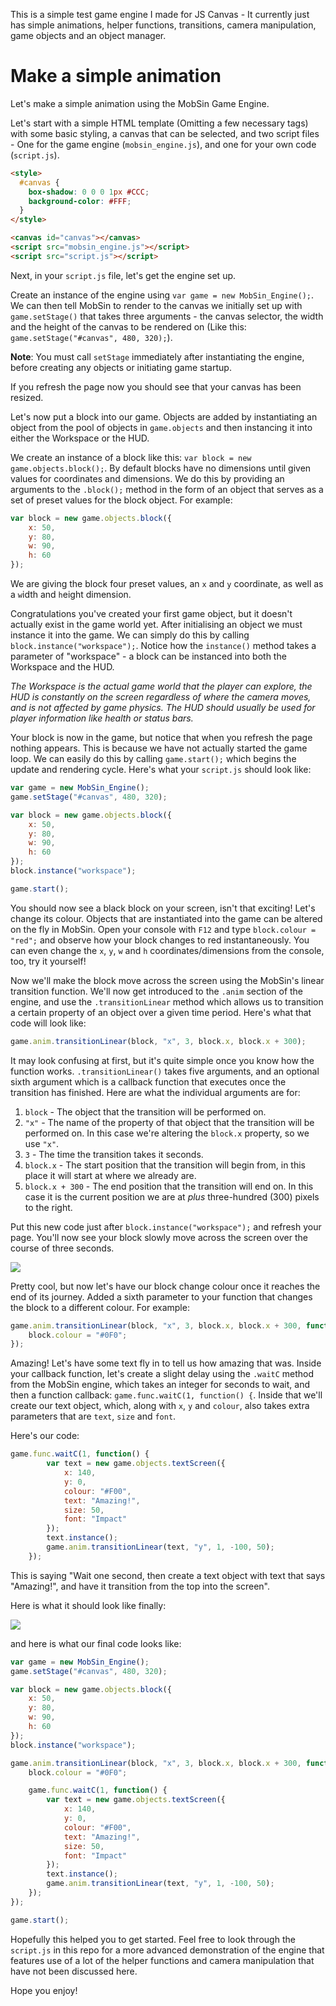 This is a simple test game engine I made for JS Canvas - It currently just has simple animations, helper functions, transitions, camera manipulation, game objects and an object manager.

# Make a simple animation

Let's make a simple animation using the MobSin Game Engine.

Let's start with a simple HTML template (Omitting a few necessary tags) with some basic styling, a canvas that can be selected, and two script files - One for the game engine (`mobsin_engine.js`), and one for your own code (`script.js`).

```HTML
<style>
  #canvas {
    box-shadow: 0 0 0 1px #CCC;
    background-color: #FFF;
  }
</style>

<canvas id="canvas"></canvas>
<script src="mobsin_engine.js"></script>
<script src="script.js"></script>
```

Next, in your `script.js` file, let's get the engine set up.

Create an instance of the engine using `var game = new MobSin_Engine();`. We can then tell MobSin to render to the canvas we initially set up with `game.setStage()` that takes three arguments - the canvas selector, the width and the height of the canvas to be rendered on (Like this: `game.setStage("#canvas", 480, 320);`).

**Note**: You must call `setStage` immediately after instantiating the engine, before creating any objects or initiating game startup.

If you refresh the page now you should see that your canvas has been resized.

Let's now put a block into our game. Objects are added by instantiating an object from the pool of objects in `game.objects` and then instancing it into either the Workspace or the HUD.

We create an instance of a block like this: `var block = new game.objects.block();`. By default blocks have no dimensions until given values for coordinates and dimensions. We do this by providing an arguments to the `.block();` method in the form of an object that serves as a set of preset values for the block object. For example:

```javascript
var block = new game.objects.block({
	x: 50,
	y: 80,
	w: 90,
	h: 60
});
```

We are giving the block four preset values, an `x` and `y` coordinate, as well as a `w`idth and `h`eight dimension.

Congratulations you've created your first game object, but it doesn't actually exist in the game world yet. After initialising an object we must instance it into the game. We can simply do this by calling `block.instance("workspace");`. Notice how the `instance()` method takes a parameter of "workspace" - a block can be instanced into both the Workspace and the HUD.

*The Workspace is the actual game world that the player can explore, the HUD is constantly on the screen regardless of where the camera moves, and is not affected by game physics. The HUD should usually be used for player information like health or status bars.*

Your block is now in the game, but notice that when you refresh the page nothing appears. This is because we have not actually started the game loop. We can easily do this by calling `game.start();` which begins the update and rendering cycle. Here's what your `script.js` should look like:

```javascript
var game = new MobSin_Engine();
game.setStage("#canvas", 480, 320);

var block = new game.objects.block({
	x: 50,
	y: 80,
	w: 90,
	h: 60
});
block.instance("workspace");

game.start();
```

You should now see a black block on your screen, isn't that exciting! Let's change its colour. Objects that are instantiated into the game can be altered on the fly in MobSin. Open your console with `F12` and type `block.colour = "red";` and observe how your block changes to red instantaneously. You can even change the `x`, `y`, `w` and `h` coordinates/dimensions from the console, too, try it yourself!

Now we'll make the block move across the screen using the MobSin's linear transition function. We'll now get introduced to the `.anim` section of the engine, and use the `.transitionLinear` method which allows us to transition a certain property of an object over a given time period. Here's what that code will look like:

```javascript
game.anim.transitionLinear(block, "x", 3, block.x, block.x + 300);
```

It may look confusing at first, but it's quite simple once you know how the function works. `.transitionLinear()` takes five arguments, and an optional sixth argument which is a callback function that executes once the transition has finished. Here are what the individual arguments are for:

1. `block` - The object that the transition will be performed on.
2. `"x"` - The name of the property of that object that the transition will be performed on. In this case we're altering the `block.x` property, so we use `"x"`.
3. `3` - The time the transition takes it seconds.
4. `block.x` - The start position that the transition will begin from, in this place it will start at where we already are.
5. `block.x + 300` - The end position that the transition will end on. In this case it is the current position we are at *plus* three-hundred (300) pixels to the right.

Put this new code just after `block.instance("workspace");` and refresh your page. You'll now see your block slowly move across the screen over the course of three seconds.

![](https://i.gyazo.com/d3ce6c5a3a873a63f62cad90ea57c4b5.gif)

Pretty cool, but now let's have our block change colour once it reaches the end of its journey. Added a sixth parameter to your function that changes the block to a different colour. For example:

```javascript
game.anim.transitionLinear(block, "x", 3, block.x, block.x + 300, function() {
	block.colour = "#0F0";
});
```

Amazing! Let's have some text fly in to tell us how amazing that was. Inside your callback function, let's create a slight delay using the `.waitC` method from the MobSin engine, which takes an integer for seconds to wait, and then a function callback: `game.func.waitC(1, function() {`. Inside that we'll create our text object, which, along with `x`, `y` and `colour`, also takes extra parameters that are `text`, `size` and `font`.

Here's our code:

```javascript
game.func.waitC(1, function() {
		var text = new game.objects.textScreen({
			x: 140,
			y: 0,
			colour: "#F00",
			text: "Amazing!",
			size: 50,
			font: "Impact"
		});
		text.instance();
		game.anim.transitionLinear(text, "y", 1, -100, 50);
	});
```

This is saying "Wait one second, then create a text object with text that says "Amazing!", and have it transition from the top into the screen".

Here is what it should look like finally:

![](https://i.gyazo.com/b84d01805725e8cd096eb2eb705033de.gif)

and here is what our final code looks like:

```javascript
var game = new MobSin_Engine();
game.setStage("#canvas", 480, 320);

var block = new game.objects.block({
	x: 50,
	y: 80,
	w: 90,
	h: 60
});
block.instance("workspace");

game.anim.transitionLinear(block, "x", 3, block.x, block.x + 300, function() {
	block.colour = "#0F0";

	game.func.waitC(1, function() {
		var text = new game.objects.textScreen({
			x: 140,
			y: 0,
			colour: "#F00",
			text: "Amazing!",
			size: 50,
			font: "Impact"
		});
		text.instance();
		game.anim.transitionLinear(text, "y", 1, -100, 50);
	});
});

game.start();
```

Hopefully this helped you to get started. Feel free to look through the `script.js` in this repo for a more advanced demonstration of the engine that features use of a lot of the helper functions and camera manipulation that have not been discussed here.

Hope you enjoy!

